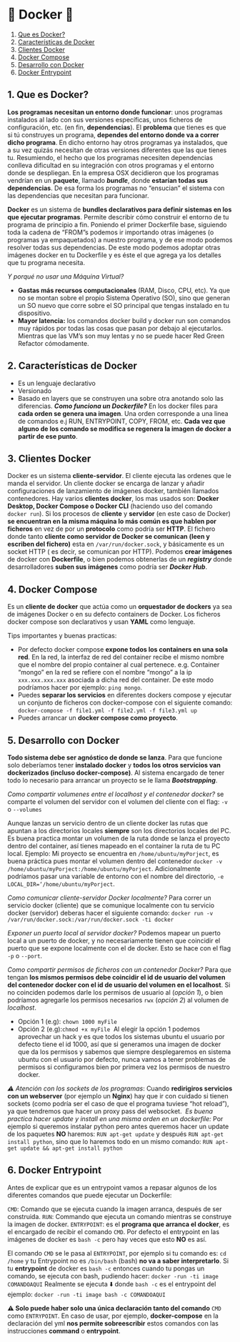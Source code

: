 🐳 ️Docker 🐳
===================================

1. [Que es Docker?](#1.)
2. [Características de Docker](#2.)
3. [Clientes Docker]()
4. [Docker Compose]()
5. [Desarrollo con Docker]()
6. [Docker Entrypoint]()

1\. Que es Docker?
---------
**Los programas necesitan un entorno donde funcionar**: unos programas instalados al lado con sus versiones específicas, unos ficheros de configuración, etc. (en fin, **dependencias**).
El **problema** que tienes es que si tú construyes un programa, **dependes del entorno donde va a correr dicho programa**. En dicho entorno hay otros programas ya instalados, que a su vez quizás necesitan de otras versiones diferentes que las que tienes tu. Resumiendo, el hecho que los programas necesiten dependencias conlleva dificultad en su integración con otros programas y el entorno donde se despliegan.
En la empresa OSX decidieron que los programas vendrían en un **paquete**, llamado ***bundle***, donde **estarían todas sus dependencias**. De esa forma los programas no “ensucian” el sistema con las dependencias que necesitan para funcionar.

**Docker** es un sistema de **bundles declarativos para definir sistemas en los que ejecutar programas**. Permite describir cómo construir el entorno de tu programa de principio a fin. Poniendo el primer Dockerfile base, siguiendo toda la cadena de “FROM”s podemos ir importando otras imágenes (o programas ya empaquetados) a nuestro programa, y de ese modo podemos resolver todas sus dependencias. De este modo podemos adoptar otras imágenes docker en tu Dockerfile y es éste el que agrega ya los detalles que tu programa necesita.

*Y porqué no usar una Máquina Virtual?*
- **Gastas más recursos computacionales** (RAM, Disco, CPU, etc). Ya que no se montan sobre el propio Sistema Operativo (SO), sino que generan un SO nuevo que corre sobre el SO principal que tengas instalado en tu dispositivo.
- **Mayor latencia:** los comandos docker build y docker run son comandos muy rápidos por todas las cosas que pasan por debajo al ejecutarlos. Mientras que las VM’s son muy lentas y no se puede hacer Red Green Refactor cómodamente.

2\. Características de Docker
---------
- Es un lenguaje declarativo
- Versionado
- Basado en layers que se construyen una sobre otra anotando solo las 				diferencias. ***Como funciona un Dockerfile?*** En los docker files para **cada orden se genera una imagen**. Una orden corresponde a una linea de comandos e.j RUN, ENTRYPOINT, COPY, FROM, etc. **Cada vez que alguno de los comando se modifica se regenera la imagen de docker a partir de ese punto**.

3\. Clientes Docker
---------
Docker es un sistema **cliente-servidor**. El cliente ejecuta las ordenes que le manda el servidor. Un cliente docker se encarga de lanzar y añadir configuraciones de lanzamiento de imágenes docker, también llamados contenedores. Hay varios **clientes docker**, los mas usados son: **Docker Desktop, Docker Compose o Docker CLI** (haciendo uso del comando ```docker run```). Si los procesos de **cliente** y **servidor** (en este caso de Docker) **se encuentran en la misma máquina lo más común es que hablen por ficheros** en vez de por un **protocolo** como podría ser **HTTP**. El fichero donde tanto **cliente como servidor de Docker se comunican (leen y escriben del fichero)** esta en ```/var/run/docker.sock```, y básicamente es un socket HTTP ( es decir, se comunican por HTTP). Podemos **crear imágenes** de docker con **Dockerfile**, o bien podemos obtenerlas de un ***registry*** donde desarrolladores **suben sus imágenes** como podría ser ***Docker Hub***.

4\. Docker Compose
---------
Es un **cliente de docker** que actúa como un **orquestador de dockers** ya sea de imágenes Docker o en su defecto containers de Docker. Los ficheros docker compose son declarativos y usan **YAML** como lenguaje.

Tips importantes y buenas practicas:
- Por defecto docker compose **expone todos los containers en una sola red**. En la red, la interfaz de red del container recibe el mismo nombre que el nombre del propio container al cual pertenece.
e.g. Container “mongo” en la red se refiere con el nombre “mongo” a la ip ```xxx.xxx.xxx.xxx``` asociada a dicha red del container. De este modo podríamos hacer por ejemplo: ```ping mongo```.
- Puedes **separar los servicios** en diferentes dockers compose y ejecutar un conjunto de ficheros con docker-compose con el siguiente comando: ```docker-compose -f file1.yml -f file2.yml -f file3.yml up```
- Puedes arrancar un **docker compose como proyecto**.

5\. Desarrollo con Docker
---------
**Todo sistema debe ser agnóstico de donde se lanza**. Para que funcione solo deberíamos tener **instalado docker** y **todos los otros servicios van dockerizados (incluso docker-compose)**. Al sistema encargado de tener todo lo necesario para arrancar un proyecto se le llama ***Bootstrapping***.

*Como compartir volumenes entre el localhost y el contenedor docker?* se comparte el volumen del servidor con el volumen del cliente con el flag:  ```-v``` o  ```--volumes```

Aunque lanzas un servicio dentro de un cliente docker las rutas que apuntan a los directorios locales **siempre** son los directorios locales del PC. Es buena practica montar un volumen de la ruta donde se lanza el proyecto dentro del container, así tienes mapeado en el container la ruta de tu PC local. Ejemplo: Mi proyecto se encuentra en ```/home/ubuntu/myPorject```, es buena práctica pues montar el volumen dentro del contenedor ```docker -v /home/ubuntu/myPorject:/home/ubuntu/myPorject```. Adicionalmente podríamos pasar una variable de entorno con el nombre del directorio, ```-e LOCAL_DIR=‘/home/ubuntu/myPorject```.

*Como comunicar cliente-servidor Docker localmente?* Para correr un servicio docker (cliente) que se comunique localmente con tu servicio docker (servidor) deberas hacer el siguiente comando: 
```docker run -v /var/run/docker.sock:/var/run/docker.sock -ti docker```

*Exponer un puerto local al servidor docker?* Podemos mapear un puerto local a un puerto de docker, y no necesariamente tienen que coincidir el puerto que se expone localmente con el de docker. Esto se hace con el flag ```-p``` o ```--port```.

*Como compartir permisos de ficheros con un contenedor Docker?* Para que tengan **los mismos permisos debe coincidir el id de usuario del volumen del contenedor docker con el id de usuario del volumen en el localhost**. Si no coinciden podemos darle los permisos de usuario al (*opción 1*), o bien podríamos agregarle los permisos necesarios ```rwx``` (*opción 2*) al volumen de *localhost*. 
- Opción 1 (e.g): ```chown 1000 myFile```
- Opción 2 (e.g):```chmod +x myFile```
 Al elegir la opción 1 podemos aprovechar un hack y es que todos los sistemas ubuntu el usuario por defecto tiene el id 1000, así que si generamos una imagen de docker que da los permisos y sabemos que siempre desplegaremos en sistema ubuntu con el usuario por defecto, nunca vamos a tener  problemas de permisos si configuramos bien por primera vez los permisos de nuestro docker.

*⚠️ Atención con los sockets de los programas*: Cuando **redirigiros servicios con un webserver** (por ejemplo un **Nginx**) hay que ir con cuidado si tienen sockets (como podría ser el caso de que el programa tuviese “hot reload”), ya que tendremos que hacer un proxy pass del websocket.  
*Es buena practica hacer update y install en una misma orden en un dockerfile:* Por ejemplo si queremos instalar python pero antes queremos hacer un update de los paquetes **NO** haremos: ```RUN apt-get update``` y después ```RUN apt-get install python```, sino que lo haremos todo en un mismo comando: ```RUN apt-get update && apt-get install python```


6\. Docker Entrypoint
---------
Antes de explicar que es un entrypoint vamos a repasar algunos de los diferentes comandos que puede ejecutar un Dockerfile:

```CMD```: Comando que se ejecuta cuando la imagen arranca, después de ser construida.
```RUN```: Commando que ejecuta un comando mientras se construye la imagen de docker.
```ENTRYPOINT```: es el **programa que arranca el docker**, es el encargado de recibir el comando ```CMD```. Por defecto el entrypoint en las imágenes de docker es ```bash -c``` pero hay veces que esto **NO** es así.

El comando ```CMD``` se le pasa al ```ENTRYPOINT```, por ejemplo si tu comando es: ```cd /home``` y tu Entrypoint no es ```/bin/bash``` (bash) **no va a saber interpretarlo**. Si tu **entrypoint** de docker es ```bash -c``` entonces cuando tu pongas un comando, se ejecuta con bash, pudiendo hacer: 
```docker -run -ti image COMANDOAQUI```
Realmente se ejecuta ⬇️ donde ```bash -c``` es el entrypoint del ejemplo:
```docker -run -ti image bash -c COMANDOAQUI```

**⚠️ Solo puede haber solo una única declaración tanto del comando** ```CMD``` como ```ENTRYPOINT```. En caso de usar, por ejemplo, **docker-compose** en la declaración del yml **nos permite sobreescribir** estos comandos con las instrucciones **command** o **entrypoint**.
